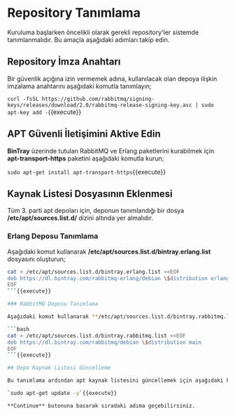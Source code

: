 # Repository Tanımlama

Kuruluma başlarken öncelikli olarak gerekli repository'ler sistemde tanımlanmalıdır. Bu amaçla aşağıdaki adımları takip edin.

## Repository İmza Anahtarı

Bir güvenlik açığına izin vermemek adına, kullanılacak olan depoya ilişkin imzalama anahtarını aşağıdaki komutla tanımlayın;

`curl -fsSL https://github.com/rabbitmq/signing-keys/releases/download/2.0/rabbitmq-release-signing-key.asc | sudo apt-key add -`{{execute}}

## APT Güvenli İletişimini Aktive Edin 

**BinTray** üzerinde tutulan RabbitMQ ve Erlang paketlerini kurabilmek için __apt-transport-https__ paketini aşağıdaki komutla kurun;

`sudo apt-get install apt-transport-https`{{execute}}

## Kaynak Listesi Dosyasının Eklenmesi

Tüm 3. parti apt depoları için, deponun tanımlandığı bir dosya **/etc/apt/sources.list.d/** dizini altında yer almalıdır. 

### Erlang Deposu Tanımlama

Aşağıdaki komut kullanarak **/etc/apt/sources.list.d/bintray.erlang.list** dosyasını oluşturun;

```bash
cat > /etc/apt/sources.list.d/bintray.erlang.list <<EOF
deb https://dl.bintray.com/rabbitmq-erlang/debian \$distribution erlang
EOF
```{{execute}}

### RabbitMQ Deposu Tanımlama

Aşağıdaki komut kullanarak **/etc/apt/sources.list.d/bintray.rabbitmq.list** dosyasını oluşturun;

```bash
cat > /etc/apt/sources.list.d/bintray.rabbitmq.list <<EOF
deb https://dl.bintray.com/rabbitmq/debian \$distribution main
EOF
```{{execute}}

## Depo Kaynak Listesi Güncelleme

Bu tanımlama ardından apt kaynak listesini güncellemek için aşağıdaki komutu çalıştırın;

`sudo apt-get update -y`{{execute}}

**Continue** butonuna basarak sıradaki adıma geçebilirsiniz.
